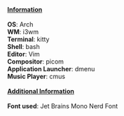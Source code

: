 <HEAD><b><u>Information</u></b></HEAD>
<br>
<br>
<BODY>
<b>OS</b>: Arch <br>
<b>WM</b>: i3wm <br>
<b>Terminal</b>: kitty <br>
<b>Shell</b>: bash <br>
<b>Editor</b>: Vim <br>
<b>Compositor</b>: picom <br>
<b>Application Launcher</b>: dmenu <br>
<b>Music Player</b>: cmus <br>
</BODY>
<br>
<HEAD><b><u>Additional Information</u></b></HEAD>
<br>
<br>
<BODY>
<b>Font used</b>: Jet Brains Mono Nerd Font <br>
